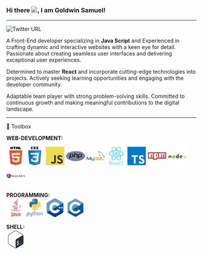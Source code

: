 ### Hi there <!--👋--><img src="https://raw.githubusercontent.com/MartinHeinz/MartinHeinz/master/wave.gif" width="30px">, I am Goldwin Samuel!

---
<img alt="Twitter URL" src="https://img.shields.io/twitter/url?url=https%3A%2F%2Ftwitter.com%2Fgoldwin_samuel_&style=social&label=Follow%20me%20on%20Twitter">

A Front-End developer specializing in <b>Java Script</b> and Experienced in crafting dynamic and interactive websites with a keen eye for detail. Passionate about creating seamless user interfaces and delivering exceptional user experiences.

Determined to master <b>React</b> and incorporate cutting-edge technologies into projects. Actively seeking learning opportunities and engaging with the developer community.

Adaptable team player with strong problem-solving skills. Committed to continuous growth and making meaningful contributions to the digital landscape.

---

🧰 Toolbox

<b>WEB-DEVELOPMENT:</b><br>

<img src="https://github.com/devicons/devicon/blob/master/icons/html5/html5-original-wordmark.svg" alt="HTML5 Logo" width="50" height="50"/><img src="https://github.com/devicons/devicon/blob/master/icons/css3/css3-original-wordmark.svg" alt="CSS3 Logo" width="50" height="50"/>
<img src="https://github.com/devicons/devicon/blob/master/icons/javascript/javascript-original.svg" alt="Java Script Logo" width="50" height="50"/>
<img src="https://github.com/devicons/devicon/blob/master/icons/php/php-original.svg" alt="php Logo" width="50" height="50"/>
<img src="https://github.com/devicons/devicon/blob/master/icons/mysql/mysql-original-wordmark.svg" alt="MySQL Logo" width="50" height="50"/>
<img src="https://github.com/devicons/devicon/blob/master/icons/react/react-original-wordmark.svg" alt="React Logo" width="50" height="50"/>
<img src="https://github.com/devicons/devicon/blob/master/icons/typescript/typescript-original.svg" alt="Typescript Logo" width="50" height="50"/>
<img src="https://github.com/devicons/devicon/blob/master/icons/npm/npm-original-wordmark.svg" alt="NPM Logo" width="50" height="50"/>
<img src="https://github.com/devicons/devicon/blob/master/icons/nodejs/nodejs-original-wordmark.svg" alt="NodeJS Logo" width="50" height="50"/>
<img src="https://github.com/devicons/devicon/blob/master/icons/angularjs/angularjs-original-wordmark.svg" alt="AngularJS Logo" width="50" height="50"/>

<b>PROGRAMMING:</b><br>
<img src="https://github.com/devicons/devicon/blob/master/icons/java/java-plain-wordmark.svg" alt="Java Logo" width="50" height="50"/><img src="https://github.com/devicons/devicon/blob/master/icons/python/python-original-wordmark.svg" alt="Python Logo" width="50" height="50"/>
<img src="https://github.com/devicons/devicon/blob/master/icons/cplusplus/cplusplus-original.svg" alt="C plus plus Logo" width="50" height="50"/>
<img src="https://github.com/devicons/devicon/blob/master/icons/c/c-original.svg" alt="C Logo" width="50" height="50"/>

<b>SHELL:</b><br>
<img src="https://github.com/devicons/devicon/blob/master/icons/bash/bash-original.svg" alt="Bash Logo" width="50" height="50"/>



<!--
**GoldwinSamuel/GoldwinSamuel** is a ✨ _special_ ✨ repository because its `README.md` (this file) appears on your GitHub profile.

Here are some ideas to get you started:

- 🔭 I’m currently working on ...
- 🌱 I’m currently learning ...
- 👯 I’m looking to collaborate on ...
- 🤔 I’m looking for help with ...
- 💬 Ask me about ...
- 📫 How to reach me: ...
- 😄 Pronouns: ...
- ⚡ Fun fact: ...
-->
